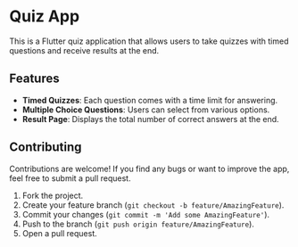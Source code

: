 # Quiz App

This is a Flutter quiz application that allows users to take quizzes with timed questions and receive results at the end.

## Features

- **Timed Quizzes**: Each question comes with a time limit for answering.
- **Multiple Choice Questions**: Users can select from various options.
- **Result Page**: Displays the total number of correct answers at the end.




## Contributing

Contributions are welcome! If you find any bugs or want to improve the app, feel free to submit a pull request.

1. Fork the project.
2. Create your feature branch (`git checkout -b feature/AmazingFeature`).
3. Commit your changes (`git commit -m 'Add some AmazingFeature'`).
4. Push to the branch (`git push origin feature/AmazingFeature`).
5. Open a pull request.



